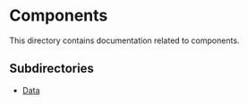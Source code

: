 # Components

This directory contains documentation related to components.

## Subdirectories

- [Data](./data/)

